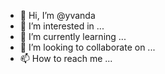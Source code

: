 - 👋 Hi, I’m @yvanda
- 👀 I’m interested in ...
- 🌱 I’m currently learning ...
- 💞️ I’m looking to collaborate on ...
- 📫 How to reach me ...

<!---
yvanda/yvanda is a ✨ special ✨ repository because its `README.md` (this file) appears on your GitHub profile.
You can click the Preview link to take a look at your changes.
--->
